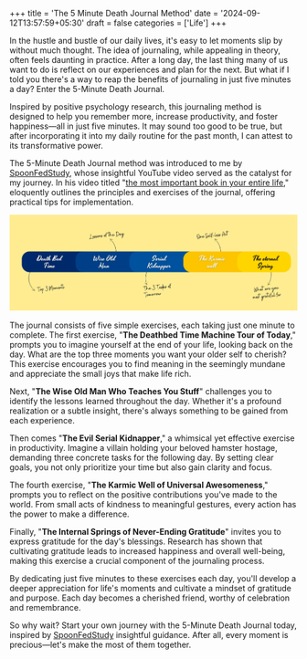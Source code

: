 +++
title = 'The 5 Minute Death Journal Method'
date = '2024-09-12T13:57:59+05:30'
draft = false
categories = ['Life']
+++


In the hustle and bustle of our daily lives, it's easy to let moments slip by without much thought. The idea of journaling, while appealing in theory, often feels daunting in practice. After a long day, the last thing many of us want to do is reflect on our experiences and plan for the next. But what if I told you there's a way to reap the benefits of journaling in just five minutes a day? Enter the 5-Minute Death Journal.

Inspired by positive psychology research, this journaling method is designed to help you remember more, increase productivity, and foster happiness—all in just five minutes. It may sound too good to be true, but after incorporating it into my daily routine for the past month, I can attest to its transformative power.

The 5-Minute Death Journal method was introduced to me by [SpoonFedStudy](https://www.youtube.com/@spoonfedstudy), whose insightful YouTube video served as the catalyst for my journey. In his video titled "[the most important book in your entire life](https://youtu.be/w_gohJgxBlU)," eloquently outlines the principles and exercises of the journal, offering practical tips for implementation.

![he 5-Minute Death Journal Method](/images/The-5-Minute-Death-Journal-Method.webp)

The journal consists of five simple exercises, each taking just one minute to complete. The first exercise, "**The Deathbed Time Machine Tour of Today**," prompts you to imagine yourself at the end of your life, looking back on the day. What are the top three moments you want your older self to cherish? This exercise encourages you to find meaning in the seemingly mundane and appreciate the small joys that make life rich.

Next, "**The Wise Old Man Who Teaches You Stuff**" challenges you to identify the lessons learned throughout the day. Whether it's a profound realization or a subtle insight, there's always something to be gained from each experience.

Then comes "**The Evil Serial Kidnapper**," a whimsical yet effective exercise in productivity. Imagine a villain holding your beloved hamster hostage, demanding three concrete tasks for the following day. By setting clear goals, you not only prioritize your time but also gain clarity and focus.

The fourth exercise, "**The Karmic Well of Universal Awesomeness**," prompts you to reflect on the positive contributions you've made to the world. From small acts of kindness to meaningful gestures, every action has the power to make a difference.

Finally, "**The Internal Springs of Never-Ending Gratitude**" invites you to express gratitude for the day's blessings. Research has shown that cultivating gratitude leads to increased happiness and overall well-being, making this exercise a crucial component of the journaling process.

By dedicating just five minutes to these exercises each day, you'll develop a deeper appreciation for life's moments and cultivate a mindset of gratitude and purpose. Each day becomes a cherished friend, worthy of celebration and remembrance.

So why wait? Start your own journey with the 5-Minute Death Journal today, inspired by [SpoonFedStudy](https://www.youtube.com/@spoonfedstudy) insightful guidance. After all, every moment is precious—let's make the most of them together.
